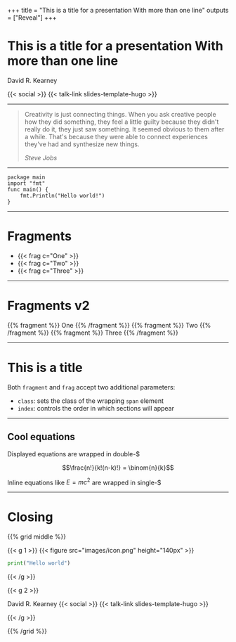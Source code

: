 +++
title = "This is a title for a presentation With more than one line"
outputs = ["Reveal"]
+++

# This is a title for a presentation With more than one line
David R. Kearney

{{< social >}}
{{< talk-link slides-template-hugo >}}

---

> Creativity is just connecting things. When you ask creative people how they did something,
> they feel a little guilty because they didn't really do it, they just saw something.
> It seemed obvious to them after a while. That's because they were able to connect
> experiences they've had and synthesize new things.
>
> <cite>Steve Jobs</cite>

---

```go{1|2|3-5}
package main
import "fmt"
func main() {
    fmt.Println("Hello world!")
}
```

---

# Fragments

- {{< frag c="One" >}}
- {{< frag c="Two" >}}
- {{< frag c="Three" >}}

---

# Fragments v2

{{% fragment %}} One {{% /fragment %}}
{{% fragment %}} Two {{% /fragment %}}
{{% fragment %}} Three {{% /fragment %}}

---

# This is a title

Both `fragment` and `frag` accept two additional parameters:

- `class`: sets the class of the wrapping `span` element
- `index`: controls the order in which sections will appear

---

## Cool equations

Displayed equations are wrapped in double-\$

$$\frac{n!}{k!(n-k)!} = \binom{n}{k}$$

Inline equations like $E=mc^2$ are wrapped in single-\$

---

# Closing

{{% grid middle %}}

{{< g 1 >}}
{{< figure src="images/icon.png" height="140px" >}}

```python
print("Hello world")
```

{{< /g >}}

{{< g 2 >}}

David R. Kearney
{{< social >}}
{{< talk-link slides-template-hugo >}}

{{< /g >}}

{{% /grid %}}
